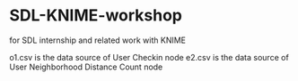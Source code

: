 # SDL-KNIME-workshop
for SDL internship and related work with KNIME

o1.csv is the data source of User Checkin node
e2.csv is the data source of User Neighborhood Distance Count node
